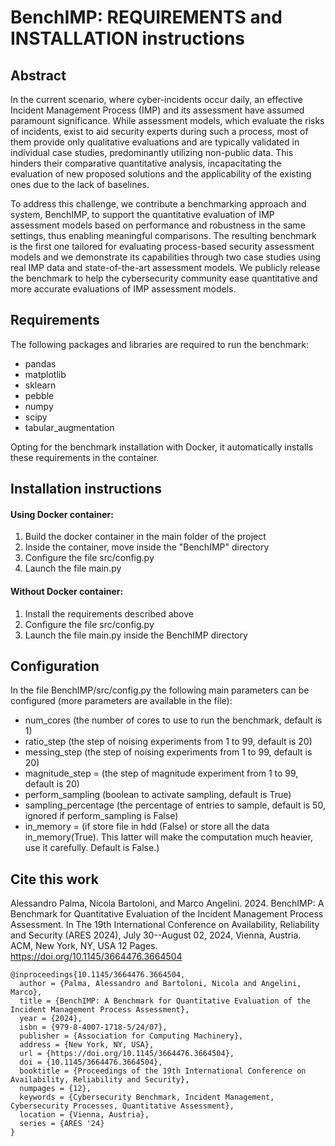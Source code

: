 # BenchIMP: REQUIREMENTS and INSTALLATION instructions

## Abstract
In the current scenario, where cyber-incidents occur daily, an effective Incident Management Process (IMP) and its assessment have assumed paramount significance. While assessment models, which evaluate the risks of incidents, exist to aid security experts during such a process, most of them provide only qualitative evaluations and are typically validated in individual case studies, predominantly utilizing non-public data. This hinders their comparative quantitative analysis, incapacitating the evaluation of new proposed solutions and the applicability of the existing ones due to the lack of baselines. 

To address this challenge, we contribute a benchmarking approach and system, BenchIMP, to support the quantitative evaluation of IMP assessment models based on performance and robustness in the same settings, thus enabling meaningful comparisons. The resulting benchmark is the first one tailored for evaluating process-based security assessment models and we demonstrate its capabilities through two case studies using real IMP data and state-of-the-art assessment models. We publicly release the benchmark to help the cybersecurity community ease quantitative and more accurate evaluations of IMP assessment models.

## Requirements

The following packages and libraries are required to run the benchmark:
- pandas
- matplotlib
- sklearn
- pebble
- numpy
- scipy
- tabular_augmentation

Opting for the benchmark installation with Docker, it automatically installs these requirements in the container.

## Installation instructions

#### Using Docker container:

1) Build the docker container in the main folder of the project
2) Inside the container, move inside the "BenchIMP" directory
3) Configure the file src/config.py
4) Launch the file main.py

#### Without Docker container:

1) Install the requirements described above
2) Configure the file src/config.py
3) Launch the file main.py inside the BenchIMP directory

## Configuration

In the file BenchIMP/src/config.py the following main parameters can be configured (more parameters are available in the file):

- num_cores (the number of cores to use to run the benchmark, default is 1)
- ratio_step (the step of noising experiments from 1 to 99, default is 20)
- messing_step (the step of noising experiments from 1 to 99, default is 20)
- magnitude_step = (the step of magnitude experiment from 1 to 99, default is 20)
- perform_sampling (boolean to activate sampling, default is True)
- sampling_percentage (the percentage of entries to sample, default is 50, ignored if perform_sampling is False)
- in_memory = (if store file in hdd (False) or store all the data in_memory(True). This latter will make the computation much heavier, use it carefully. Default is False.)

## Cite this work

Alessandro Palma, Nicola Bartoloni, and Marco Angelini. 2024. BenchIMP: A Benchmark for Quantitative Evaluation of the Incident Management Process Assessment. In The 19th International Conference on Availability, Reliability and Security (ARES 2024), July 30--August 02, 2024, Vienna, Austria. ACM, New York, NY, USA 12 Pages. https://doi.org/10.1145/3664476.3664504


```
@inproceedings{10.1145/3664476.3664504,
  author = {Palma, Alessandro and Bartoloni, Nicola and Angelini, Marco},
  title = {BenchIMP: A Benchmark for Quantitative Evaluation of the Incident Management Process Assessment},
  year = {2024},
  isbn = {979-8-4007-1718-5/24/07},
  publisher = {Association for Computing Machinery},
  address = {New York, NY, USA},
  url = {https://doi.org/10.1145/3664476.3664504},
  doi = {10.1145/3664476.3664504},
  booktitle = {Proceedings of the 19th International Conference on Availability, Reliability and Security},
  numpages = {12},
  keywords = {Cybersecurity Benchmark, Incident Management, Cybersecurity Processes, Quantitative Assessment},
  location = {Vienna, Austria},
  series = {ARES '24}
}
```
